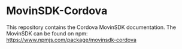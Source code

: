 MovinSDK-Cordova
================
This repository contains the Cordova MovinSDK documentation. The MovinSDK can be found on npm: https://www.npmjs.com/package/movinsdk-cordova
